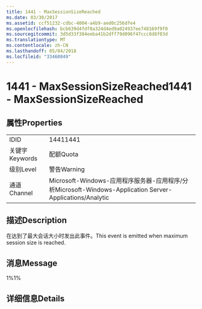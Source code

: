 ```yaml
---
title: 1441 - MaxSessionSizeReached
ms.date: 03/30/2017
ms.assetid: ccf51232-cdbc-4004-a4b9-aed0c256dfe4
ms.openlocfilehash: bcb639d4fdf8a324d4ed9a024937ee748169f9f0
ms.sourcegitcommit: 3d5d33f384eeba41b2dff79d096f47ccc8d8f03d
ms.translationtype: MT
ms.contentlocale: zh-CN
ms.lasthandoff: 05/04/2018
ms.locfileid: "33460849"
---
```

# <a name="1441---maxsessionsizereached"></a><span data-ttu-id="d9400-102">1441 - MaxSessionSizeReached</span><span class="sxs-lookup"><span data-stu-id="d9400-102">1441 - MaxSessionSizeReached</span></span>
## <a name="properties"></a><span data-ttu-id="d9400-103">属性</span><span class="sxs-lookup"><span data-stu-id="d9400-103">Properties</span></span>  
  
|||  
|-|-|  
|<span data-ttu-id="d9400-104">ID</span><span class="sxs-lookup"><span data-stu-id="d9400-104">ID</span></span>|<span data-ttu-id="d9400-105">1441</span><span class="sxs-lookup"><span data-stu-id="d9400-105">1441</span></span>|  
|<span data-ttu-id="d9400-106">关键字</span><span class="sxs-lookup"><span data-stu-id="d9400-106">Keywords</span></span>|<span data-ttu-id="d9400-107">配额</span><span class="sxs-lookup"><span data-stu-id="d9400-107">Quota</span></span>|  
|<span data-ttu-id="d9400-108">级别</span><span class="sxs-lookup"><span data-stu-id="d9400-108">Level</span></span>|<span data-ttu-id="d9400-109">警告</span><span class="sxs-lookup"><span data-stu-id="d9400-109">Warning</span></span>|  
|<span data-ttu-id="d9400-110">通道</span><span class="sxs-lookup"><span data-stu-id="d9400-110">Channel</span></span>|<span data-ttu-id="d9400-111">Microsoft-Windows-应用程序服务器-应用程序/分析</span><span class="sxs-lookup"><span data-stu-id="d9400-111">Microsoft-Windows-Application Server-Applications/Analytic</span></span>|  
  
## <a name="description"></a><span data-ttu-id="d9400-112">描述</span><span class="sxs-lookup"><span data-stu-id="d9400-112">Description</span></span>  
 <span data-ttu-id="d9400-113">在达到了最大会话大小时发出此事件。</span><span class="sxs-lookup"><span data-stu-id="d9400-113">This event is emitted when maximum session size is reached.</span></span>  
  
## <a name="message"></a><span data-ttu-id="d9400-114">消息</span><span class="sxs-lookup"><span data-stu-id="d9400-114">Message</span></span>  
 <span data-ttu-id="d9400-115">1%</span><span class="sxs-lookup"><span data-stu-id="d9400-115">1%</span></span>  
  
## <a name="details"></a><span data-ttu-id="d9400-116">详细信息</span><span class="sxs-lookup"><span data-stu-id="d9400-116">Details</span></span>
